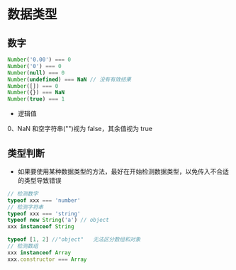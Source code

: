 # 数据类型

## 数字

```js
Number('0.00') === 0
Number('0') === 0
Number(null) === 0
Number(undefined) === NaN // 没有有效结果
Number([]) === 0
Number({}) === NaN
Number(true) === 1
```

- 逻辑值

0、NaN 和空字符串("")视为 false，其余值视为 true

## 类型判断

- 如果要使用某种数据类型的方法，最好在开始检测数据类型，以免传入不合适的类型导致错误

```js
// 检测数字
typeof xxx === 'number'
// 检测字符串
typeof xxx === 'string'
typeof new String('a') // object
xxx instanceof String 

typeof [1, 2] //"object"   无法区分数组和对象
// 检测数组
xxx instanceof Array
xxx.constructor === Array
```
